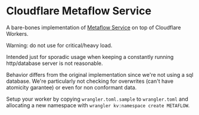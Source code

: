 # Cloudflare Metaflow Service

A bare-bones implementation of [Metaflow Service](https://github.com/Netflix/metaflow-service) on top of Cloudflare Workers.

Warning: do not use for critical/heavy load.

Intended just for sporadic usage when keeping a constantly running http/database server is not reasonable. 

Behavior differs from the original implementation since we're not using a sql database. We're particularly not checking for overwrites (can't have atomicity garantee) or even for non conformant data.

Setup your worker by copying `wrangler.toml.sample` to `wrangler.toml` and allocating a new namespace with `wrangler kv:namespace create METAFLOW`.